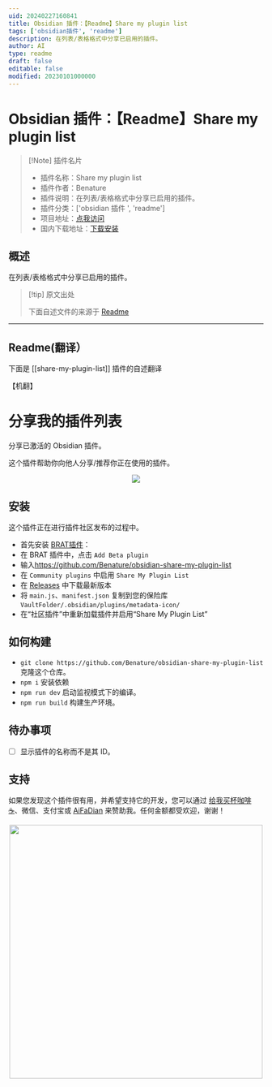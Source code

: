 ```yaml
---
uid: 20240227160841
title: Obsidian 插件：【Readme】Share my plugin list
tags: ['obsidian插件', 'readme']
description: 在列表/表格格式中分享已启用的插件。
author: AI
type: readme
draft: false
editable: false
modified: 20230101000000
---
```


# Obsidian 插件：【Readme】Share my plugin list

> [!Note] 插件名片
> - 插件名称：Share my plugin list
> - 插件作者：Benature
> - 插件说明：在列表/表格格式中分享已启用的插件。
> - 插件分类：['obsidian 插件 ', 'readme']
> - 项目地址：[点我访问](https://github.com/Benature/obsidian-share-my-plugin-list)
> - 国内下载地址：[下载安装](https://pkmer.cn/products/plugin/pluginMarket/?share-my-plugin-list)

## 概述

在列表/表格格式中分享已启用的插件。

> [!tip] 原文出处
>
>下面自述文件的来源于 [Readme](https://ghproxy.net/https://raw.githubusercontent.com/Benature/obsidian-share-my-plugin-list/master/README.md)

---

## Readme(翻译）

下面是 [[share-my-plugin-list]] 插件的自述翻译

【机翻】

# 分享我的插件列表

分享已激活的 Obsidian 插件。

这个插件帮助你向他人分享/推荐你正在使用的插件。

<!-- ![ShareMyPluginList](https://cdn.pkmer.cn/covers/share-my-plugin-list_1_0.gif!pkmer) -->
<center>
<img src="https://s2.loli.net/2024/01/24/1STZknQCtmu4qwi.gif" >
</center>

## 安装

这个插件正在进行插件社区发布的过程中。

- 首先安装 [BRAT插件](https://obsidian.md/plugins?id=obsidian42-brat)：
- 在 BRAT 插件中，点击 `Add Beta plugin`
- 输入<https://github.com/Benature/obsidian-share-my-plugin-list>
- 在 `Community plugins` 中启用 `Share My Plugin List`
- 在 [Releases](https://github.com/Benature/obsidian-share-my-plugin-list/releases/latest) 中下载最新版本
- 将 `main.js`、`manifest.json` 复制到您的保险库 `VaultFolder/.obsidian/plugins/metadata-icon/`
- 在“社区插件”中重新加载插件并启用“Share My Plugin List”

## 如何构建

- `git clone https://github.com/Benature/obsidian-share-my-plugin-list` 克隆这个仓库。
- `npm i` 安装依赖
- `npm run dev` 启动监视模式下的编译。
- `npm run build` 构建生产环境。

## 待办事项

- [ ] 显示插件的名称而不是其 ID。

## 支持

如果您发现这个插件很有用，并希望支持它的开发，您可以通过 [给我买杯咖啡 ☕️](https://www.buymeacoffee.com/benature)、微信、支付宝或 [AiFaDian](https://afdian.net/a/Benature-K) 来赞助我。任何金额都受欢迎，谢谢！

<p align="center">
<img src="https://s2.loli.net/2024/01/30/jQ9fTSyBxvXRoOM.png" width="500px">
</p>



